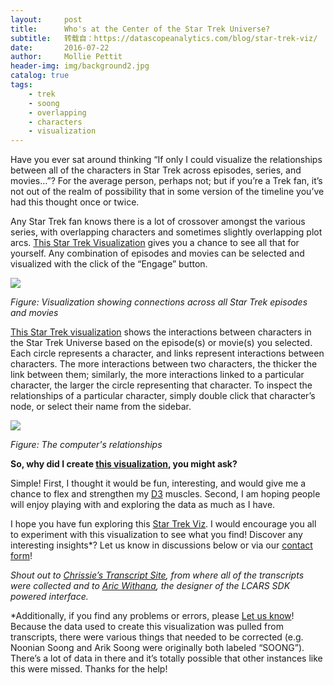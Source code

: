```yaml
---
layout:     post
title:      Who's at the Center of the Star Trek Universe?
subtitle:   转载自：https://datascopeanalytics.com/blog/star-trek-viz/
date:       2016-07-22
author:     Mollie Pettit
header-img: img/background2.jpg
catalog: true
tags:
    - trek
    - soong
    - overlapping
    - characters
    - visualization
---
```


Have you ever sat around thinking “If only I could visualize the relationships between all of the characters in Star Trek across episodes, series, and movies…”? For the average person, perhaps not; but if you’re a Trek fan, it’s not out of the realm of possibility that in some version of the timeline you’ve had this thought once or twice.

Any Star Trek fan knows there is a lot of crossover amongst the various series, with overlapping characters and sometimes slightly overlapping plot arcs. [This Star Trek Visualization](https://datascopeanalytics.com/startrekviz) gives you a chance to see all that for yourself. Any combination of episodes and movies can be selected and visualized with the click of the “Engage” button.


![](https://datascopeanalytics.com/blog/star-trek-viz/STviz_blog_1.png)



*Figure: Visualization showing connections across all Star Trek episodes and movies*

[This Star Trek visualization](https://datascopeanalytics.com/startrekviz) shows the interactions between characters in the Star Trek Universe based on the episode(s) or movie(s) you selected. Each circle represents a character, and links represent interactions between characters. The more interactions between two characters, the thicker the link between them; similarly, the more interactions linked to a particular character, the larger the circle representing that character. To inspect the relationships of a particular character, simply double click that character’s node, or select their name from the sidebar.


![](https://datascopeanalytics.com/blog/star-trek-viz/STviz_blog_2.png)



*Figure: The computer's relationships*

**So, why did I create [this visualization](https://datascopeanalytics.com/startrekviz), you might ask?**

Simple! First, I thought it would be fun, interesting, and would give me a chance to flex and strengthen my [D3](https://d3js.org/) muscles. Second, I am hoping people will enjoy playing with and exploring the data as much as I have.

I hope you have fun exploring this [Star Trek Viz](https://datascopeanalytics.com/startrekviz). I would encourage you all to experiment with this visualization to see what you find! Discover any interesting insights*? Let us know in discussions below or via our [contact form](https://mollzmp.typeform.com/to/D9ogxg)!

*Shout out to [Chrissie’s Transcript Site](http://www.chakoteya.net/), from where all of the transcripts were collected and to [Aric Withana](https://github.com/Aricwithana/LCARS-SDK), the designer of the LCARS SDK powered interface.*


*Additionally, if you find any problems or errors, please [Let us know](https://mollzmp.typeform.com/to/D9ogxg)! Because the data used to create this visualization was pulled from transcripts, there were various things that needed to be corrected (e.g. Noonian Soong and Arik Soong were originally both labeled “SOONG”). There’s a lot of data in there and it’s totally possible that other instances like this were missed. Thanks for the help! 
